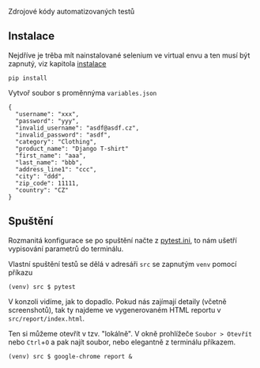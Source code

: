 Zdrojové kódy automatizovaných testů

Instalace
---------

Nejdříve je trěba mít nainstalované selenium ve virtual envu a ten musí být zapnutý, viz kapitola [instalace](../instalace)

`pip install`

Vytvoř soubor s proměnnýma `variables.json`

```
{
  "username": "xxx",
  "password": "yyy",
  "invalid_username": "asdf@asdf.cz",
  "invalid_password": "asdf",
  "category": "Clothing",
  "product_name": "Django T-shirt"
  "first_name": "aaa",
  "last_name": "bbb",
  "address_line1": "ccc",
  "city": "ddd",
  "zip_code": 11111,
  "country": "CZ"
}
```


Spuštění
--------

Rozmanitá konfigurace se po spuštění načte z [pytest.ini](pytest.ini), to nám ušetří vypisování parametrů do terminálu.

Vlastní spuštění testů se dělá v adresáři `src` se zapnutým `venv` pomocí příkazu

`(venv) src $ pytest`

V konzoli vidíme, jak to dopadlo. Pokud nás zajímají detaily (včetně screenshotů), tak ty najdeme ve vygenerovaném HTML reportu v `src/report/index.html`.


Ten si můžeme otevřít v tzv. "lokálně". V okně prohlížeče `Soubor > Otevřít` nebo `Ctrl`+`O` a pak najít soubor, nebo elegantně z terminálu příkazem.

`(venv) src $ google-chrome report &`


